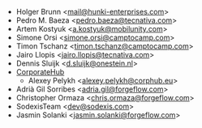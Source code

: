 - Holger Brunn \<<mail@hunki-enterprises.com>\>
- Pedro M. Baeza \<<pedro.baeza@tecnativa.com>\>
- Artem Kostyuk \<<a.kostyuk@mobilunity.com>\>
- Simone Orsi \<<simone.orsi@camptocamp.com>\>
- Timon Tschanz \<<timon.tschanz@camptocamp.com>\>
- Jairo Llopis \<<jairo.llopis@tecnativa.com>\>
- Dennis Sluijk \<<d.sluijk@onestein.nl>\>
- [CorporateHub](https://corporatehub.eu/)
  - Alexey Pelykh \<<alexey.pelykh@corphub.eu>\>
- Adrià Gil Sorribes \<<adria.gil@forgeflow.com>\>
- Christopher Ormaza \<<chris.ormaza@forgeflow.com>\>
- SodexisTeam \<<dev@sodexis.com>\>
- Jasmin Solanki \<<jasmin.solanki@forgeflow.com>\>